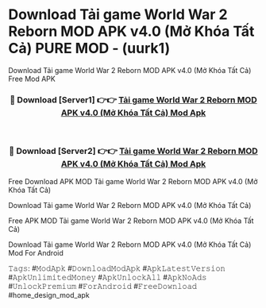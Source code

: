 # Download Tải game World War 2 Reborn MOD APK v4.0 (Mở Khóa Tất Cả) PURE MOD - (uurk1)
Download Tải game World War 2 Reborn MOD APK v4.0 (Mở Khóa Tất Cả) Free Mod APK

<div align="center">
<h3>🔴 Download [Server1] 👉👉 <a href="https://apk-comot.site?title=Tải_game_World_War_2_Reborn_MOD_APK_v4.0_(Mở_Khóa_Tất_Cả)">Tải game World War 2 Reborn MOD APK v4.0 (Mở Khóa Tất Cả) Mod Apk</a></h3><br>

<h3>🔴 Download [Server2] 👉👉 <a href="https://apk-comot.site?title=Tải_game_World_War_2_Reborn_MOD_APK_v4.0_(Mở_Khóa_Tất_Cả)">Tải game World War 2 Reborn MOD APK v4.0 (Mở Khóa Tất Cả) Mod Apk</a></h3>
</div>


Free Download APK MOD Tải game World War 2 Reborn MOD APK v4.0 (Mở Khóa Tất Cả)

Download Tải game World War 2 Reborn MOD APK v4.0 (Mở Khóa Tất Cả) 

Free APK MOD Tải game World War 2 Reborn MOD APK v4.0 (Mở Khóa Tất Cả) 

Download Tải game World War 2 Reborn MOD APK v4.0 (Mở Khóa Tất Cả) Mod For Android

𝚃𝚊𝚐𝚜: #𝙼𝚘𝚍𝙰𝚙𝚔 #𝙳𝚘𝚠𝚗𝚕𝚘𝚊𝚍𝙼𝚘𝚍𝙰𝚙𝚔 #𝙰𝚙𝚔𝙻𝚊𝚝𝚎𝚜𝚝𝚅𝚎𝚛𝚜𝚒𝚘𝚗 #𝙰𝚙𝚔𝚄𝚗𝚕𝚒𝚖𝚒𝚝𝚎𝚍𝙼𝚘𝚗𝚎𝚢 #𝙰𝚙𝚔𝚄𝚗𝚕𝚘𝚌𝚔𝙰𝚕𝚕 #𝙰𝚙𝚔𝙽𝚘𝙰𝚍𝚜 #𝚄𝚗𝚕𝚘𝚌𝚔𝙿𝚛𝚎𝚖𝚒𝚞𝚖 #𝙵𝚘𝚛𝙰𝚗𝚍𝚛𝚘𝚒𝚍 #𝙵𝚛𝚎𝚎𝙳𝚘𝚠𝚗𝚕𝚘𝚊𝚍 #home_design_mod_apk